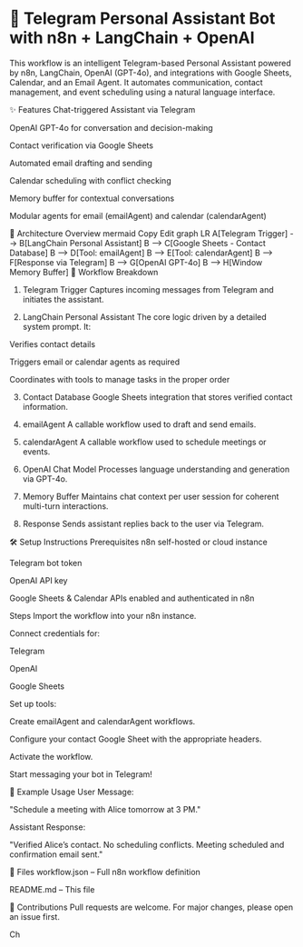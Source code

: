 # 🤖 Telegram Personal Assistant Bot with n8n + LangChain + OpenAI

This workflow is an intelligent Telegram-based Personal Assistant powered by n8n, LangChain, OpenAI (GPT-4o), and integrations with Google Sheets, Calendar, and an Email Agent. It automates communication, contact management, and event scheduling using a natural language interface.

✨ Features
Chat-triggered Assistant via Telegram

OpenAI GPT-4o for conversation and decision-making

Contact verification via Google Sheets

Automated email drafting and sending

Calendar scheduling with conflict checking

Memory buffer for contextual conversations

Modular agents for email (emailAgent) and calendar (calendarAgent)

🔧 Architecture Overview
mermaid
Copy
Edit
graph LR
A[Telegram Trigger] --> B[LangChain Personal Assistant]
B --> C[Google Sheets - Contact Database]
B --> D[Tool: emailAgent]
B --> E[Tool: calendarAgent]
B --> F[Response via Telegram]
B --> G[OpenAI GPT-4o]
B --> H[Window Memory Buffer]
🧠 Workflow Breakdown
1. Telegram Trigger
Captures incoming messages from Telegram and initiates the assistant.

2. LangChain Personal Assistant
The core logic driven by a detailed system prompt. It:

Verifies contact details

Triggers email or calendar agents as required

Coordinates with tools to manage tasks in the proper order

3. Contact Database
Google Sheets integration that stores verified contact information.

4. emailAgent
A callable workflow used to draft and send emails.

5. calendarAgent
A callable workflow used to schedule meetings or events.

6. OpenAI Chat Model
Processes language understanding and generation via GPT-4o.

7. Memory Buffer
Maintains chat context per user session for coherent multi-turn interactions.

8. Response
Sends assistant replies back to the user via Telegram.

🛠️ Setup Instructions
Prerequisites
n8n self-hosted or cloud instance

Telegram bot token

OpenAI API key

Google Sheets & Calendar APIs enabled and authenticated in n8n

Steps
Import the workflow into your n8n instance.

Connect credentials for:

Telegram

OpenAI

Google Sheets

Set up tools:

Create emailAgent and calendarAgent workflows.

Configure your contact Google Sheet with the appropriate headers.

Activate the workflow.

Start messaging your bot in Telegram!

🧩 Example Usage
User Message:

"Schedule a meeting with Alice tomorrow at 3 PM."

Assistant Response:

"Verified Alice’s contact. No scheduling conflicts. Meeting scheduled and confirmation email sent."

📁 Files
workflow.json – Full n8n workflow definition

README.md – This file

🤝 Contributions
Pull requests are welcome. For major changes, please open an issue first.















Ch
